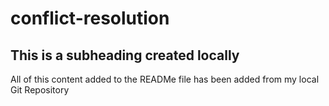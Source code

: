 # conflict-resolution

## This is a subheading created locally 

All of this content added to the READMe file has been added from my local Git Repository